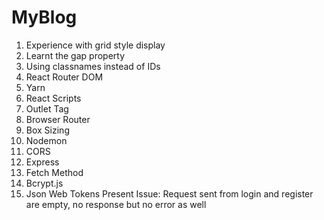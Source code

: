 # MyBlog
01. Experience with grid style display
02. Learnt the gap property
03. Using classnames instead of IDs
04. React Router DOM
05. Yarn
06. React Scripts
07. Outlet Tag
08. Browser Router
09. Box Sizing
10. Nodemon 
11. CORS
12. Express
13. Fetch Method
14. Bcrypt.js
15. Json Web Tokens
Present Issue: Request sent from login and register are empty, no response but no error as well
